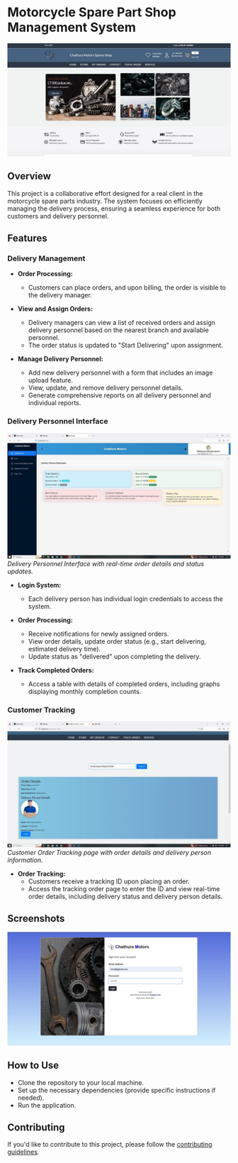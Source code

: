 # Motorcycle Spare Part Shop Management System

![Home Page](/screenshots/ss_2.jpg)

## Overview

This project is a collaborative effort designed for a real client in the motorcycle spare parts industry. The system focuses on efficiently managing the delivery process, ensuring a seamless experience for both customers and delivery personnel.

## Features

### Delivery Management

- **Order Processing:**
  - Customers can place orders, and upon billing, the order is visible to the delivery manager.

- **View and Assign Orders:**
  - Delivery managers can view a list of received orders and assign delivery personnel based on the nearest branch and available personnel.
  - The order status is updated to "Start Delivering" upon assignment.

- **Manage Delivery Personnel:**
  - Add new delivery personnel with a form that includes an image upload feature.
  - View, update, and remove delivery personnel details.
  - Generate comprehensive reports on all delivery personnel and individual reports.

### Delivery Personnel Interface

![Delivery Manager Dashboard](/screenshots/ss_15.jpg)
*Delivery Personnel Interface with real-time order details and status updates.*

- **Login System:**
  - Each delivery person has individual login credentials to access the system.

- **Order Processing:**
  - Receive notifications for newly assigned orders.
  - View order details, update order status (e.g., start delivering, estimated delivery time).
  - Update status as "delivered" upon completing the delivery.

- **Track Completed Orders:**
  - Access a table with details of completed orders, including graphs displaying monthly completion counts.

### Customer Tracking

![Customer Order Tracking](/screenshots/ss_5.jpg)
*Customer Order Tracking page with order details and delivery person information.*

- **Order Tracking:**
  - Customers receive a tracking ID upon placing an order.
  - Access the tracking order page to enter the ID and view real-time order details, including delivery status and delivery person details.

## Screenshots



![Delivery Personnel Interface](/screenshots/ss_1.jpg)




## How to Use

- Clone the repository to your local machine.
- Set up the necessary dependencies (provide specific instructions if needed).
- Run the application.

## Contributing

If you'd like to contribute to this project, please follow the [contributing guidelines](CONTRIBUTING.md).

